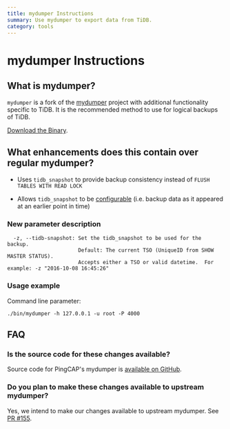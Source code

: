 ```yaml
---
title: mydumper Instructions 
summary: Use mydumper to export data from TiDB.
category: tools
---
```


# mydumper Instructions

## What is mydumper?

`mydumper` is a fork of the [mydumper](https://github.com/maxbube/mydumper) project with additional functionality specific to TiDB. It is the recommended method to use for logical backups of TiDB.

[Download the Binary](https://download.pingcap.org/tidb-enterprise-tools-latest-linux-amd64.tar.gz).

## What enhancements does this contain over regular mydumper?

+ Uses `tidb_snapshot` to provide backup consistency instead of `FLUSH TABLES WITH READ LOCK`

+ Allows `tidb_snapshot` to be [configurable](../op-guide/history-read.md#how-tidb-reads-data-from-history-versions) (i.e. backup data as it appeared at an earlier point in time)

### New parameter description

```
  -z, --tidb-snapshot: Set the tidb_snapshot to be used for the backup.
                       Default: The current TSO (UniqueID from SHOW MASTER STATUS).
                       Accepts either a TSO or valid datetime.  For example: -z "2016-10-08 16:45:26"
```

### Usage example

Command line parameter:

```
./bin/mydumper -h 127.0.0.1 -u root -P 4000
```

## FAQ

### Is the source code for these changes available?

Source code for PingCAP's mydumper is [available on GitHub](https://github.com/pingcap/mydumper).

### Do you plan to make these changes available to upstream mydumper?

Yes, we intend to make our changes available to upstream mydumper. See [PR #155](https://github.com/maxbube/mydumper/pull/155).
